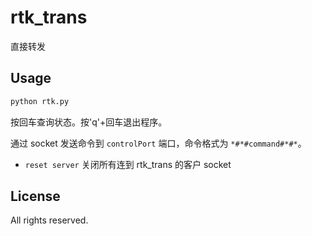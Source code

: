# rtk_trans
直接转发

## Usage
```bash
python rtk.py
```

按回车查询状态。按'q'+回车退出程序。

通过 socket 发送命令到 `controlPort` 端口，命令格式为 `*#*#command#*#*`。

- `reset server` 关闭所有连到 rtk_trans 的客户 socket

## License
All rights reserved.
